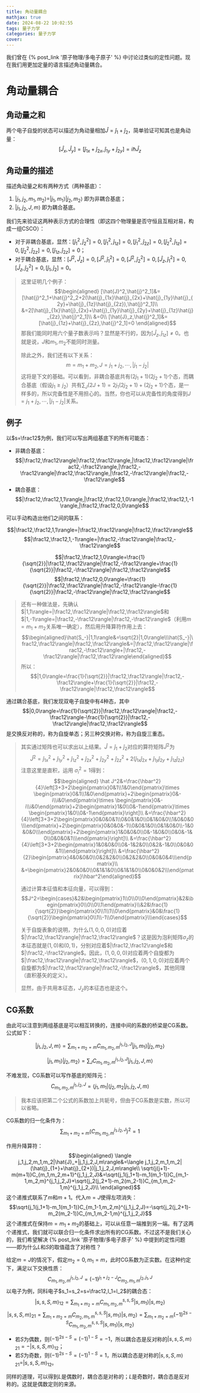 ```yaml
---
title: 角动量耦合
mathjax: true
date: 2024-08-22 10:02:55
tags: 量子力学
categories: 量子力学
cover:
---
```


我们曾在 {% post_link '原子物理/多电子原子' %} 中讨论过类似的定性问题。现在我们用更加定量的语言描述角动量耦合。

# 角动量耦合

## 角动量之和

两个电子自旋的状态可以描述为角动量相加$\hat J=\hat j_1+\hat j_2$，简单验证可知其也是角动量：
$$[\hat J_x,\hat J_y]=[\hat j_{1x}+\hat j_{2x},\hat j_{1y}+\hat j_{2y}]=i\hbar \hat J_z$$

## 角动量的描述

描述角动量之和有两种方式（两种基底）：
1.  $|j_1,j_2,m_1,m_2\rangle=|j_1,m_1\rangle|j_2,m_2\rangle$ 即为非耦合基底；
2.  $|j_1,j_2,J,m\rangle$ 即为耦合基底。

我们先来验证这两种表示方式的合理性（即这四个物理量是否守恒且互相对易，构成一组CSCO）：
- 对于非耦合基底，显然：$[\hat{j}^2_1,\hat{j}^2_2]=0,[\hat{j}^2_1,\hat{j}_{1z}]=0,[\hat{j}^2_1,\hat{j}_{2z}]=0,[\hat{j}^2_2,\hat{j}_{1z}]=0,[\hat{j}^2_2,\hat{j}_{2z}]=0,[\hat{j}_{1z},\hat{j}_{2z}]=0$；
- 对于耦合基底，显然：$[\hat{J}^2,\hat{J}_z]=0,[\hat{J}^2,\hat{j}^2_1]=0,[\hat{J}^2,\hat{j}^2_2]=0,[\hat{J}_z,\hat{j}^2_1]=0,[\hat{J}_z,\hat{j}^2_2]=0,[\hat{j}_1,\hat{j}_2]=0$。

> 这里证明几个例子：
> $$\begin{aligned}
    [\hat{J}^2,\hat{j}^2_1]&=[\hat{j}^2_1+\hat{j}^2_2+2(\hat{j}_{1x}\hat{j}_{2x}+\hat{j}_{1y}\hat{j}_{2y}+\hat{j}_{1z}\hat{j}_{2z}),\hat{j}^2_1]\\
    &=2[\hat{j}_{1x}\hat{j}_{2x}+\hat{j}_{1y}\hat{j}_{2y}+\hat{j}_{1z}\hat{j}_{2z},\hat{j}^2_1]\\
    &=0\\
    [\hat{J}_z,\hat{j}^2_1]&=[\hat{j}_{1z}+\hat{j}_{2z},\hat{j}^2_1]=0
    \end{aligned}$$
> 那我们能同时用六个量子数表示吗？显然是不行的，因为$[\hat{J}_z,\hat{j}_{1z}]\neq 0$。也就是说，$J$和$m_1,m_2$不能同时测量。
>
> 除此之外，我们还有以下关系：
> $$m=m_1+m_2,J=j_1+j_2,\cdots,|j_1-j_2|$$
> 这将是下文的基础。可以看到，非耦合基底共有$(2j_1+1)(2j_2+1)$个态，而耦合基底（假设$j_1\geq j_2$）共有$\sum_J(2J+1)=2j_1(2j_2+1)+(2j_2+1)$个态，是一样多的，所以完备性是不用担心的。当然，你也可以从完备性的角度得到$J=j_1+j_2,\cdots,|j_1-j_2|$关系。


## 例子

以$s=\frac12$为例，我们可以写出两组基底下的所有可能态：
- 非耦合基底：
    $$|\frac12,\frac12\rangle|\frac12,\frac12\rangle,|\frac12,\frac12\rangle|\frac12,-\frac12\rangle,|\frac12,-\frac12\rangle|\frac12,\frac12\rangle,|\frac12,-\frac12\rangle|\frac12,-\frac12\rangle$$
- 耦合基底：
    $$|\frac12,\frac12,1,1\rangle,|\frac12,\frac12,1,0\rangle,|\frac12,\frac12,1,-1\rangle,|\frac12,\frac12,0,0\rangle$$

可以手动构造出他们之间的联系：

$$|\frac12,\frac12,1,1\rangle=|\frac12,\frac12\rangle|\frac12,\frac12\rangle$$
$$|\frac12,\frac12,1,-1\rangle=|\frac12,-\frac12\rangle|\frac12,-\frac12\rangle$$

$$|\frac12,\frac12,1,0\rangle=\frac{1}{\sqrt{2}}|\frac12,\frac12\rangle|\frac12,-\frac12\rangle+\frac{1}{\sqrt{2}}|\frac12,-\frac12\rangle|\frac12,\frac12\rangle$$
$$|\frac12,\frac12,0,0\rangle=\frac{1}{\sqrt{2}}|\frac12,\frac12\rangle|\frac12,-\frac12\rangle-\frac{1}{\sqrt{2}}|\frac12,-\frac12\rangle|\frac12,\frac12\rangle$$

> 还有一种做法是，先确认$|1,1\rangle=|\frac12,\frac12\rangle|\frac12,\frac12\rangle$和$|1,-1\rangle=|\frac12,-\frac12\rangle|\frac12,-\frac12\rangle$（利用$m=m_1+m_2$关系唯一确定），然后用升降算符作用上去：
> $$\begin{aligned}\hat{S_-}|1,1\rangle&=\sqrt{2}|1,0\rangle\\\hat{S_-}|\frac12,\frac12\rangle|\frac12,\frac12\rangle&=|\frac12,\frac12\rangle|\frac12,-\frac12\rangle+|\frac12,-\frac12\rangle|\frac12,\frac12\rangle\end{aligned}$$
> 所以：
> $$|1,0\rangle=\frac{1}{\sqrt{2}}|\frac12,\frac12\rangle|\frac12,-\frac12\rangle+\frac{1}{\sqrt{2}}|\frac12,-\frac12\rangle|\frac12,\frac12\rangle$$

通过耦合基底，我们发现双电子自旋中有4种态，其中
$$|0,0\rangle=\frac{1}{\sqrt{2}}|\frac12,\frac12\rangle|\frac12,-\frac12\rangle-\frac{1}{\sqrt{2}}|\frac12,-\frac12\rangle|\frac12,\frac12\rangle$$
是交换反对称的，称为自旋单态；另三种交换对称，称为自旋三重态。


> 其实通过矩阵也可以求出以上结果。$\hat J=\hat j_1+\hat j_2$对应的算符矩阵$\hat J^2$为
> $$\hat J^2=\hat j_{1x}^2+\hat j_{1y}^2+\hat j_{1z}^2+\hat j_{2x}^2+\hat j_{2y}^2+\hat j_{2z}^2+2(\hat j_{1x}\hat j_{2x}+\hat j_{1y}\hat j_{2y}+\hat j_{1z}\hat j_{2z})$$
> 注意这里是直积，运用 $\sigma_i^2=1$得到：
> $$\begin{aligned}
    \hat J^2&=\frac{\hbar^2}{4}\left[3+3+2\begin{pmatrix}0&1\\1&0\end{pmatrix}\times \begin{pmatrix}0&1\\1&0\end{pmatrix}+2\begin{pmatrix}0&-i\\i&0\end{pmatrix}\times \begin{pmatrix}0&-i\\i&0\end{pmatrix}+2\begin{pmatrix}1&0\\0&-1\end{pmatrix}\times \begin{pmatrix}1&0\\0&-1\end{pmatrix}\right]\\
    &=\frac{\hbar^2}{4}\left[3+3+2\begin{pmatrix}0&0&0&1\\0&0&1&0\\0&1&0&0\\1&0&0&0\\\end{pmatrix}+2\begin{pmatrix}0&0&0&-1\\0&0&1&0\\0&1&0&0\\-1&0&0&0\\\end{pmatrix}+2\begin{pmatrix}1&0&0&0\\0&-1&0&0\\0&0&-1&0\\0&0&0&1\\\end{pmatrix}\right]\\
    &=\frac{\hbar^2}{4}\left[3+3+2\begin{pmatrix}1&0&0&0\\0&-1&2&0\\0&2&-1&0\\0&0&0&1\\\end{pmatrix}\right]\\
    &=\frac{\hbar^2}{2}\begin{pmatrix}4&0&0&0\\0&2&2&0\\0&2&2&0\\0&0&0&4\\\end{pmatrix}\\
    &=\begin{pmatrix}2&0&0&0\\0&1&1&0\\0&1&1&0\\0&0&0&2\\\end{pmatrix}\hbar^2\end{aligned}$$
> 
> 通过计算本征值和本征向量，可以得到：
> $$J^2=\begin{cases}&2&\begin{pmatrix}1\\0\\0\\0\end{pmatrix}&2&\begin{pmatrix}0\\0\\0\\1\end{pmatrix}\\&2&\frac{1}{\sqrt{2}}\begin{pmatrix}0\\1\\1\\0\end{pmatrix}&0&\frac{1}{\sqrt{2}}\begin{pmatrix}0\\1\\-1\\0\end{pmatrix}\\\end{cases}$$
> 
> 关于自旋表象的说明，为什么$(1,0,0,0)$对应着$|\frac12,\frac12\rangle|\frac12,\frac12\rangle$？这是因为泡利矩阵$\sigma_z$的本征态就是$(1,0)$和$(0,1)$，分别对应着$|\frac12,\frac12\rangle$和$|\frac12,-\frac12\rangle$。因此，$(1,0,0,0)$对应着两个自旋都为$|\frac12,\frac12\rangle|\frac12,\frac12\rangle$，$(0,1,0,0)$对应着两个自旋都为$|\frac12,\frac12\rangle|\frac12,-\frac12\rangle$，其他同理（直积基矢的定义）。
> 
> 显然，由于共用本征态，$J_z$的本征态也是这个。

## CG系数

由此可以注意到两组基底是可以相互转换的，连接中间的系数的桥梁是CG系数。公式如下：

$$|j_1,j_2,J,m\rangle=\sum_{m_1+m_2=m}C_{m_1,m_2,m}^{j_1,j_2,J}|j_1,m_1\rangle|j_2,m_2\rangle$$

$$|j_1,m_1\rangle|j_2,m_2\rangle=\sum_{J}C_{m_1,m_2,m}^{j_1,j_2,J}|j_1,j_2,J,m\rangle$$

不难发现，CG系数可以写作基底的矩阵元：
$$C_{m_1,m_2,m}^{j_1,j_2,J}=\langle j_1,m_1|\langle j_2,m_2|j_1,j_2,J,m\rangle$$

> 我本应该把第二个公式的系数加上共轭号，但由于CG系数是实数，所以可以省略。

CG系数的归一化条件为：
$$\sum_{m_1+m_2=m}\left(C_{m_1,m_2,m}^{j_1,j_2,J}\right)^2=1$$

作用升降算符：
$$\begin{aligned}
\langle j_1,j_2,m_1,m_2|\hat{J}_+|j_1,j_2,J,m\rangle&=\langle j_1,j_2,m_1,m_2|(\hat{j}_{1+}+\hat{j}_{2+})|j_1,j_2,J,m\rangle\\
\sqrt{j(j+1)-m(m+1)}C_{m_1,m_2,m+1}^{j_1,j_2,J}&=\sqrt{j_1(j_1+1)-m_1(m_1-1)}C_{m_1-1,m_2,m}^{j_1,j_2,J}+\sqrt{j_2(j_2+1)-m_2(m_2-1)}C_{m_1,m_2-1,m}^{j_1,j_2,J}\\
\end{aligned}$$
这个递推式联系了$m$和$m+1$。代入$m=J$使得左项消失：
$$\sqrt{j_1(j_1+1)-m_1(m_1-1)}C_{m_1-1,m_2,m}^{j_1,j_2,J}=-\sqrt{j_2(j_2+1)-m_2(m_2-1)}C_{m_1,m_2-1,m}^{j_1,j_2,J}$$
这个递推式在保持$m=m_1+m_2$的基础上，可以从任意一端推到另一端。有了这两个递推式，我们就可以联合归一化条件求出所有的CG系数。不过这不是我们关心的，我们希望解决 {% post_link '原子物理/多电子原子' %} 中提到的定性问题——即为什么$L$和$S$的取值蕴含了对称性？

给定$m=J$的情况下，假定$m_2=0,m_1=m$，此时CG系数为正实数。在这种约定下，满足以下交换性质：
$$C_{m_1,m_2,m}^{j_1,j_2,J}=(-1)^{j_1+j_2-J}C_{m_2,m_1,m}^{j_2,j_1,J}$$
以电子为例，同科电子$s_1=s_2=s=\frac12,l_1=l_2$的耦合态：
$$|s,s,S,m\rangle_{12}=\sum_{m_1+m_2=m}C_{m_1,m_2,m}^{s,s,S}|s,m_1\rangle|s,m_2\rangle$$
$$|s,s,S,m\rangle_{21}=\sum_{m_1+m_2=m}C_{m_2,m_1,m}^{s,s,S}|s,m_1\rangle|s,m_2\rangle=\sum_{m_1+m_2=m}(-1)^{2s-S}C_{m_1,m_2,m}^{s,s,S}|s,m_1\rangle|s,m_2\rangle$$
- 若$S$为偶数，则$(-1)^{2s-S}=(-1)^{1-S}=-1$，所以耦合态是反对称的$|s,s,S,m\rangle_{21}=-|s,s,S,m\rangle_{12}$；
- 若$S$为奇数，则$(-1)^{2s-S}=(-1)^{1-S}=1$，所以耦合态是对称的$|s,s,S,m\rangle_{21}=|s,s,S,m\rangle_{12}$。

同样的道理，可以得到$L$是偶数时，耦合态是对称的；$L$是奇数时，耦合态是反对称的。这就是偶数定则的来源。

